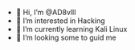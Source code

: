 - 👋 Hi, I’m @AD8vlll
- 👀 I’m interested in Hacking
- 🌱 I’m currently learning Kali Linux
- 💞️ I’m looking some to guid me
  

<!---
AD8vlll/AD8vlll is a ✨ special ✨ repository because its `README.md` (this file) appears on your GitHub profile.
You can click the Preview link to take a look at your changes.
--->
